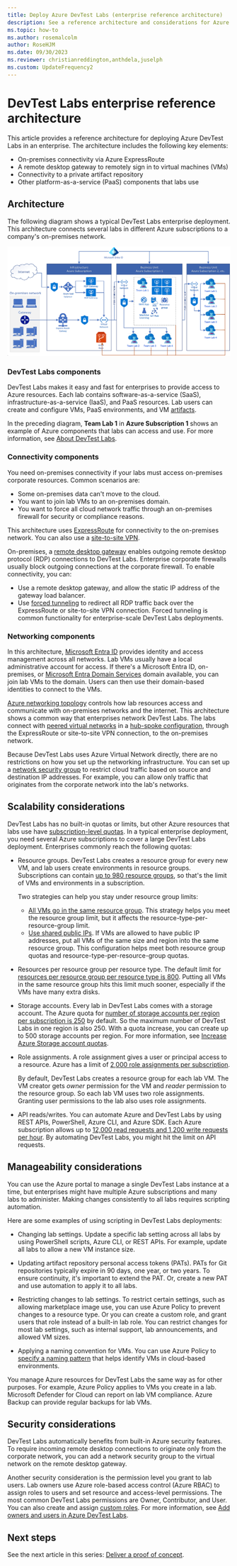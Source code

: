 ```yaml
---
title: Deploy Azure DevTest Labs (enterprise reference architecture)
description: See a reference architecture and considerations for Azure DevTest Labs in an enterprise.
ms.topic: how-to
ms.author: rosemalcolm
author: RoseHJM
ms.date: 09/30/2023
ms.reviewer: christianreddington,anthdela,juselph
ms.custom: UpdateFrequency2
---
```


# DevTest Labs enterprise reference architecture

This article provides a reference architecture for deploying Azure DevTest Labs in an enterprise. The architecture includes the following key elements:

- On-premises connectivity via Azure ExpressRoute
- A remote desktop gateway to remotely sign in to virtual machines (VMs)
- Connectivity to a private artifact repository
- Other platform-as-a-service (PaaS) components that labs use

## Architecture

The following diagram shows a typical DevTest Labs enterprise deployment. This architecture connects several labs in different Azure subscriptions to a company's on-premises network.

![Diagram that shows a reference architecture for an enterprise DevTest Labs deployment.](./media/devtest-lab-reference-architecture/reference-architecture.png)

### DevTest Labs components

DevTest Labs makes it easy and fast for enterprises to provide access to Azure resources. Each lab contains software-as-a-service (SaaS), infrastructure-as-a-service (IaaS), and PaaS resources. Lab users can create and configure VMs, PaaS environments, and VM [artifacts]().

In the preceding diagram, **Team Lab 1** in **Azure Subscription 1** shows an example of Azure components that labs can access and use. For more information, see [About DevTest Labs](devtest-lab-overview.md).

### Connectivity components

You need on-premises connectivity if your labs must access on-premises corporate resources. Common scenarios are:

- Some on-premises data can't move to the cloud.
- You want to join lab VMs to an on-premises domain.
- You want to force all cloud network traffic through an on-premises firewall for security or compliance reasons.

This architecture uses [ExpressRoute](../expressroute/expressroute-introduction.md) for connectivity to the on-premises network. You can also use a [site-to-site VPN](../vpn-gateway/vpn-gateway-about-vpn-gateway-settings.md).

On-premises, a [remote desktop gateway](/windows-server/remote/remote-desktop-services/desktop-hosting-logical-architecture) enables outgoing remote desktop protocol (RDP) connections to DevTest Labs. Enterprise corporate firewalls usually block outgoing connections at the corporate firewall. To enable connectivity, you can:

- Use a remote desktop gateway, and allow the static IP address of the gateway load balancer.
- Use [forced tunneling](../vpn-gateway/vpn-gateway-forced-tunneling-rm.md) to redirect all RDP traffic back over the ExpressRoute or site-to-site VPN connection. Forced tunneling is common functionality for enterprise-scale DevTest Labs deployments.

### Networking components

In this architecture, [Microsoft Entra ID](../active-directory/fundamentals/active-directory-whatis.md) provides identity and access management across all networks. Lab VMs usually have a local administrative account for access. If there's a Microsoft Entra ID, on-premises, or [Microsoft Entra Domain Services](../active-directory-domain-services/overview.md) domain available, you can join lab VMs to the domain. Users can then use their domain-based identities to connect to the VMs.

[Azure networking topology](../networking/fundamentals/networking-overview.md) controls how lab resources access and communicate with on-premises networks and the internet. This architecture shows a common way that enterprises network DevTest Labs. The labs connect with [peered virtual networks](../virtual-network/virtual-network-peering-overview.md) in a [hub-spoke configuration](/azure/architecture/reference-architectures/hybrid-networking/hub-spoke), through the ExpressRoute or site-to-site VPN connection, to the on-premises network.

Because DevTest Labs uses Azure Virtual Network directly, there are no restrictions on how you set up the networking infrastructure. You can set up a [network security group](../virtual-network/network-security-groups-overview.md) to restrict cloud traffic based on source and destination IP addresses. For example, you can allow only traffic that originates from the corporate network into the lab's networks.

## Scalability considerations

DevTest Labs has no built-in quotas or limits, but other Azure resources that labs use have [subscription-level quotas](../azure-resource-manager/management/azure-subscription-service-limits.md). In a typical enterprise deployment, you need several Azure subscriptions to cover a large DevTest Labs deployment. Enterprises commonly reach the following quotas:

- Resource groups. DevTest Labs creates a resource group for every new VM, and lab users create environments in resource groups. Subscriptions can contain [up to 980 resource groups](../azure-resource-manager/management/azure-subscription-service-limits.md#subscription-limits), so that's the limit of VMs and environments in a subscription.

  Two strategies can help you stay under resource group limits:

  - [All VMs go in the same resource group](resource-group-control.md). This strategy helps you meet the resource group limit, but it affects the resource-type-per-resource-group limit.
  - [Use shared public IPs](devtest-lab-shared-ip.md). If VMs are allowed to have public IP addresses, put all VMs of the same size and region into the same resource group. This configuration helps meet both resource group quotas and resource-type-per-resource-group quotas.

- Resources per resource group per resource type. The default limit for [resources per resource group per resource type is 800](../azure-resource-manager/management/azure-subscription-service-limits.md#resource-group-limits).  Putting all VMs in the same resource group hits this limit much sooner, especially if the VMs have many extra disks.

- Storage accounts. Every lab in DevTest Labs comes with a storage account. The Azure quota for [number of storage accounts per region per subscription is 250](../azure-resource-manager/management/azure-subscription-service-limits.md#azure-storage-limits) by default. So the maximum number of DevTest Labs in one region is also 250. With a quota increase, you can create up to 500 storage accounts per region. For more information, see [Increase Azure Storage account quotas](../quotas/storage-account-quota-requests.md).

- Role assignments. A role assignment gives a user or principal access to a resource. Azure has a limit of [2,000 role assignments per subscription](../azure-resource-manager/management/azure-subscription-service-limits.md#azure-rbac-limits).

  By default, DevTest Labs creates a resource group for each lab VM. The VM creator gets *owner* permission for the VM and *reader* permission to the resource group. So each lab VM uses two role assignments. Granting user permissions to the lab also uses role assignments.
  
- API reads/writes. You can automate Azure and DevTest Labs by using REST APIs, PowerShell, Azure CLI, and Azure SDK. Each Azure subscription allows up to [12,000 read requests and 1,200 write requests per hour](../azure-resource-manager/management/request-limits-and-throttling.md). By automating DevTest Labs, you might hit the limit on API requests.

## Manageability considerations

You can use the Azure portal to manage a single DevTest Labs instance at a time, but enterprises might have multiple Azure subscriptions and many labs to administer. Making changes consistently to all labs requires scripting automation.

Here are some examples of using scripting in DevTest Labs deployments:

- Changing lab settings. Update a specific lab setting across all labs by using PowerShell scripts, Azure CLI, or REST APIs. For example, update all labs to allow a new VM instance size.

- Updating artifact repository personal access tokens (PATs). PATs for Git repositories typically expire in 90 days, one year, or two years. To ensure continuity, it's important to extend the PAT. Or, create a new PAT and use automation to apply it to all labs.

- Restricting changes to lab settings. To restrict certain settings, such as allowing marketplace image use, you can use Azure Policy to prevent changes to a resource type. Or you can create a custom role, and grant users that role instead of a built-in lab role. You can restrict changes for most lab settings, such as internal support, lab announcements, and allowed VM sizes.

- Applying a naming convention for VMs. You can use Azure Policy to [specify a naming pattern](https://github.com/Azure/azure-policy/tree/master/samples/TextPatterns/allow-multiple-name-patterns) that helps identify VMs in cloud-based environments.

You manage Azure resources for DevTest Labs the same way as for other purposes. For example, Azure Policy applies to VMs you create in a lab. Microsoft Defender for Cloud can report on lab VM compliance. Azure Backup can provide regular backups for lab VMs.

## Security considerations

DevTest Labs automatically benefits from built-in Azure security features. To require incoming remote desktop connections to originate only from the corporate network, you can add a network security group to the virtual network on the remote desktop gateway.

Another security consideration is the permission level you grant to lab users. Lab owners use Azure role-based access control (Azure RBAC) to assign roles to users and set resource and access-level permissions. The most common DevTest Labs permissions are Owner, Contributor, and User. You can also create and assign [custom roles](devtest-lab-grant-user-permissions-to-specific-lab-policies.md). For more information, see [Add owners and users in Azure DevTest Labs](devtest-lab-add-devtest-user.md).

## Next steps
See the next article in this series: [Deliver a proof of concept](deliver-proof-concept.md).
